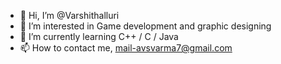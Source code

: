 - 👋 Hi, I’m @Varshithalluri
- 👀 I’m interested in Game development and graphic designing
- 🌱 I’m currently learning C++ / C / Java
- 📫 How to contact me, mail-avsvarma7@gmail.com
